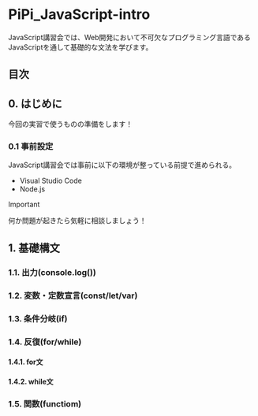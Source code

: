 # PiPi_JavaScript-intro

JavaScript講習会では、Web開発において不可欠なプログラミング言語であるJavaScriptを通して基礎的な文法を学びます。  

## 目次

## 0. はじめに
今回の実習で使うものの準備をします！
### 0.1 事前設定
JavaScript講習会では事前に以下の環境が整っている前提で進められる。
 - Visual Studio Code
 - Node.js

> [!IMPORTANT]
> 何か問題が起きたら気軽に相談しましょう！

## 1. 基礎構文

### 1.1. 出力(console.log())

### 1.2. 変数・定数宣言(const/let/var)

### 1.3. 条件分岐(if)

### 1.4. 反復(for/while)

#### 1.4.1. for文

#### 1.4.2. while文

### 1.5. 関数(functiom)
